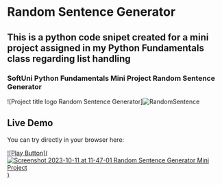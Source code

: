 # Random Sentence Generator
## This is a python code snipet created for a mini project assigned in my Python Fundamentals class regarding list handling
### SoftUni Python Fundamentals Mini Project Random Sentence Generator



![Project title logo Random Sentence Generator]![RandomSentence](https://github.com/Kamend1/PY-fundamentals_random_sentence_generator_SoftUni_miniproject_kamen_dimitrov/assets/142220912/be4c1d34-cbf1-4e26-ad57-0712e2dd3b91)



## Live Demo
You can try directly in your browser here:

[![Play Button](![Screenshot 2023-10-11 at 11-47-01 Random Sentence Generator Mini Project](https://github.com/Kamend1/PY-fundamentals_random_sentence_generator_SoftUni_miniproject_kamen_dimitrov/assets/142220912/11ef9a6e-8e49-4589-9543-ea18876be061)
)]([link_url](https://replit.com/@kamendd/Random-Sentence-Generator-Mini-Project#main.py)https://replit.com/@kamendd/Random-Sentence-Generator-Mini-Project#main.py)
